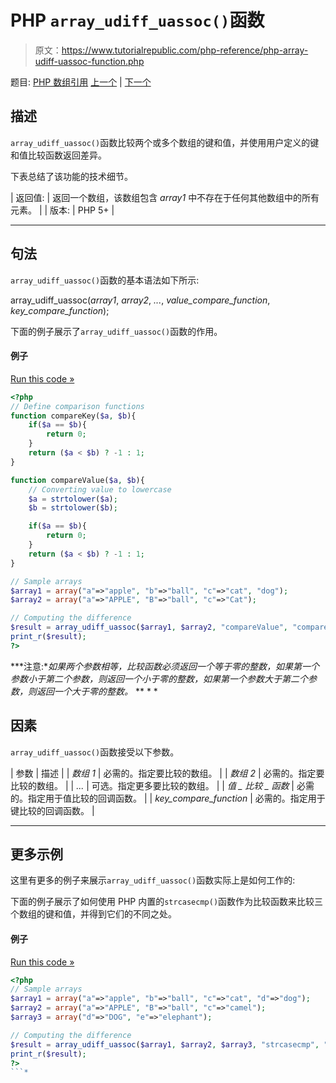 # PHP `array_udiff_uassoc()`函数

> 原文：<https://www.tutorialrepublic.com/php-reference/php-array-udiff-uassoc-function.php>

题目: [PHP 数组引用](php-array-functions.php) [上一个](php-array-udiff-assoc-function.php) | [下一个](php-array-uintersect-function.php)

## 描述

`array_udiff_uassoc()`函数比较两个或多个数组的键和值，并使用用户定义的键和值比较函数返回差异。

下表总结了该功能的技术细节。

| 返回值: | 返回一个数组，该数组包含 *array1* 中不存在于任何其他数组中的所有元素。 |
| 版本: | PHP 5+ |

* * *

## 句法

`array_udiff_uassoc()`函数的基本语法如下所示:

array_udiff_uassoc(*array1*, *array2*, *...*, *value_compare_function*, *key_compare_function*);

下面的例子展示了`array_udiff_uassoc()`函数的作用。

#### 例子

[Run this code »](../codelab.php?topic=php&file=difference-of-two-arrays-using-key-value-comparison-functions "Run this code to view the output")

```php
<?php
// Define comparison functions
function compareKey($a, $b){
    if($a == $b){
        return 0;
    }
    return ($a < $b) ? -1 : 1;
}

function compareValue($a, $b){
    // Converting value to lowercase
    $a = strtolower($a);
    $b = strtolower($b);

    if($a == $b){
        return 0;
    }
    return ($a < $b) ? -1 : 1;
}

// Sample arrays
$array1 = array("a"=>"apple", "b"=>"ball", "c"=>"cat", "dog");
$array2 = array("a"=>"APPLE", "B"=>"ball", "c"=>"Cat");

// Computing the difference
$result = array_udiff_uassoc($array1, $array2, "compareValue", "compareKey");
print_r($result);
?>
```

 ***注意:**如果两个参数相等，比较函数必须返回一个等于零的整数，如果第一个参数小于第二个参数，则返回一个小于零的整数，如果第一个参数大于第二个参数，则返回一个大于零的整数。*  ** * *

## 因素

`array_udiff_uassoc()`函数接受以下参数。

| 参数 | 描述 |
| *数组 1* | 必需的。指定要比较的数组。 |
| *数组 2* | 必需的。指定要比较的数组。 |
| *...* | 可选。指定更多要比较的数组。 |
| *值 _ 比较 _ 函数* | 必需的。指定用于值比较的回调函数。 |
| *key_compare_function* | 必需的。指定用于键比较的回调函数。 |

* * *

## 更多示例

这里有更多的例子来展示`array_udiff_uassoc()`函数实际上是如何工作的:

下面的例子展示了如何使用 PHP 内置的`strcasecmp()`函数作为比较函数来比较三个数组的键和值，并得到它们的不同之处。

#### 例子

[Run this code »](../codelab.php?topic=php&file=difference-of-three-arrays-using-key-value-comparison-functions "Run this code to view the output")

```php
<?php
// Sample arrays
$array1 = array("a"=>"apple", "b"=>"ball", "c"=>"cat", "d"=>"dog");
$array2 = array("a"=>"APPLE", "B"=>"ball", "c"=>"camel");
$array3 = array("d"=>"DOG", "e"=>"elephant");

// Computing the difference
$result = array_udiff_uassoc($array1, $array2, $array3, "strcasecmp", "strcasecmp");
print_r($result);
?>
```*